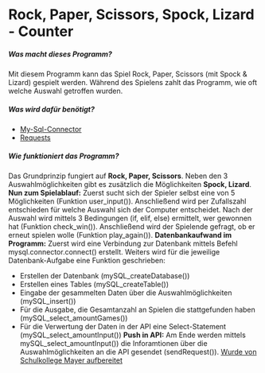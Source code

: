 # **Rock, Paper, Scissors, Spock, Lizard - Counter**
##### **Was macht dieses Programm?**
Mit diesem Programm kann das Spiel Rock, Paper, Scissors (mit Spock & Lizard) gespielt werden. 
Während des Spielens zahlt das Programm, wie oft welche Auswahl getroffen wurden.

##### **Was wird dafür benötigt?**
- [My-Sql-Connector](https://www.w3schools.com/python/python_mysql_getstarted.asp)
- [Requests](https://www.w3schools.com/python/module_requests.asp)


##### **Wie funktioniert das Programm?**
Das Grundprinzip fungiert auf **Rock, Paper, Scissors**. Neben den 3 Auswahlmöglichkeiten gibt es zusätzlich die Möglichkeiten **Spock, Lizard**.
**Nun zum Spielablauf:**
Zuerst sucht sich der Spieler selbst eine von 5 Möglichkeiten (Funktion user_input()). Anschließend wird per Zufallszahl entschieden für welche Auswahl sich der Computer entscheidet.
Nach der Auswahl wird mittels 3 Bedingungen (if, elif, else) ermittelt, wer gewonnen hat (Funktion check_win()). Anschließend wird der Spielende gefragt, ob er erneut spielen wolle (Funktion play_again()).
**Datenbankaufwand im Programm:**
Zuerst wird eine Verbindung zur Datenbank mittels Befehl mysql.connector.connect() erstellt. Weiters wird für die jeweilige Datenbank-Aufgabe eine Funktion geschrieben:
- Erstellen der Datenbank (mySQL_createDatabase())
- Erstellen eines Tables (mySQL_createTable())
- Eingabe der gesammelten Daten über die Auswahlmöglichkeiten (mySQL_insert())
- Für die Ausgabe, die Gesamtanzahl an Spielen die stattgefunden haben (mySQL_select_amountGames())
- Für die Verwertung der Daten in der API eine Select-Statement (mySQL_select_amountInput())
**Push in API:**
Am Ende werden mittels mySQL_select_amountInput()) die Inforamtionen über die Auswahlmöglichkeiten an die API gesendet (sendRequest()).
[Wurde von Schulkollege Mayer aufbereitet](https://gitlab.com/sh1n1xs/rock-paper-scissors-data-server/-/blob/af70e8991db2af704d36bf8caa7f304b10c4cfab/example_request.py)




